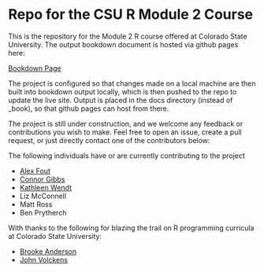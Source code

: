 # Repo for the CSU R Module 2 Course

This is the repository for the Module 2 R course offered at Colorado State University.
The output bookdown document is hosted via github pages here:


[Bookdown Page](https://csu-r.github.io/Module2/)


The project is configured so that changes made on a local machine are then built into bookdown output locally, which is then pushed to the repo to update the live site.
Output is placed in the docs directory (instead of _book), so that github pages can host from there.

The project is still under construction, and we welcome any feedback or contributions you wish to make.
Feel free to open an issue, create a pull request, or just directly contact one of the contributors below:

The following individuals have or are currently contributing to the project
* [Alex Fout](https://github.com/fouticus)
* [Connor Gibbs](https://github.com/congibbs10)
* [Kathleen Wendt](https://github.com/wendtke)
* Liz McConnell
* Matt Ross
* Ben Prytherch


With thanks to the following for blazing the trail on R programming curricula at Colorado State University:
* [Brooke Anderson](https://github.com/geanders/RProgrammingForResearch)
* [John Volckens](https://github.com/SmogDr/edar_coursebook)


